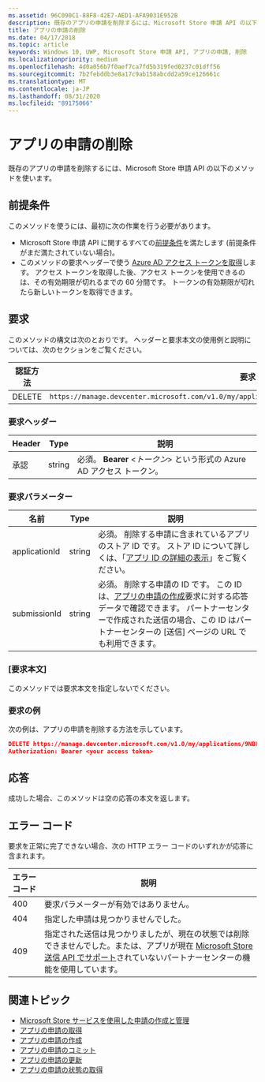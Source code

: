 ```yaml
---
ms.assetid: 96C090C1-88F8-42E7-AED1-AFA9031E952B
description: 既存のアプリの申請を削除するには、Microsoft Store 申請 API の以下のメソッドを使います。
title: アプリの申請の削除
ms.date: 04/17/2018
ms.topic: article
keywords: Windows 10, UWP, Microsoft Store 申請 API, アプリの申請, 削除
ms.localizationpriority: medium
ms.openlocfilehash: 4d0a056b7f0aef7ca7fd5b319fed0237c01dff56
ms.sourcegitcommit: 7b2febddb3e8a17c9ab158abcdd2a59ce126661c
ms.translationtype: MT
ms.contentlocale: ja-JP
ms.lasthandoff: 08/31/2020
ms.locfileid: "89175066"
---
```

# <a name="delete-an-app-submission"></a>アプリの申請の削除

既存のアプリの申請を削除するには、Microsoft Store 申請 API の以下のメソッドを使います。

## <a name="prerequisites"></a>前提条件

このメソッドを使うには、最初に次の作業を行う必要があります。

* Microsoft Store 申請 API に関するすべての[前提条件](create-and-manage-submissions-using-windows-store-services.md#prerequisites)を満たします (前提条件がまだ満たされていない場合)。
* このメソッドの要求ヘッダーで使う [Azure AD アクセス トークンを取得](create-and-manage-submissions-using-windows-store-services.md#obtain-an-azure-ad-access-token)します。 アクセス トークンを取得した後、アクセス トークンを使用できるのは、その有効期限が切れるまでの 60 分間です。 トークンの有効期限が切れたら新しいトークンを取得できます。

## <a name="request"></a>要求

このメソッドの構文は次のとおりです。 ヘッダーと要求本文の使用例と説明については、次のセクションをご覧ください。

| 認証方法 | 要求 URI                                                      |
|--------|------------------------------------------------------------------|
| DELETE    | `https://manage.devcenter.microsoft.com/v1.0/my/applications/{applicationId}/submissions/{submissionId}` |


### <a name="request-header"></a>要求ヘッダー

| Header        | Type   | 説明                                                                 |
|---------------|--------|-----------------------------------------------------------------------------|
| 承認 | string | 必須。 **Bearer** &lt;*トークン*&gt; という形式の Azure AD アクセス トークン。 |


### <a name="request-parameters"></a>要求パラメーター

| 名前        | Type   | 説明                                                                 |
|---------------|--------|-----------------------------------------------------------------------------|
| applicationId | string | 必須。 削除する申請に含まれているアプリのストア ID です。 ストア ID について詳しくは、「[アプリ ID の詳細の表示](../publish/view-app-identity-details.md)」をご覧ください。  |
| submissionId | string | 必須。 削除する申請の ID です。 この ID は、[アプリの申請の作成](create-an-app-submission.md)要求に対する応答データで確認できます。 パートナーセンターで作成された送信の場合、この ID はパートナーセンターの [送信] ページの URL でも利用できます。  |


### <a name="request-body"></a>[要求本文]

このメソッドでは要求本文を指定しないでください。


### <a name="request-example"></a>要求の例

次の例は、アプリの申請を削除する方法を示しています。

```json
DELETE https://manage.devcenter.microsoft.com/v1.0/my/applications/9NBLGGH4R315/submissions/1152921504621243610 HTTP/1.1
Authorization: Bearer <your access token>
```

## <a name="response"></a>応答

成功した場合、このメソッドは空の応答の本文を返します。

## <a name="error-codes"></a>エラー コード

要求を正常に完了できない場合、次の HTTP エラー コードのいずれかが応答に含まれます。

| エラー コード |  説明   |
|--------|------------------|
| 400  | 要求パラメーターが有効ではありません。 |
| 404  | 指定した申請は見つかりませんでした。 |
| 409  | 指定された送信は見つかりましたが、現在の状態では削除できませんでした。または、アプリが現在 [Microsoft Store 送信 API でサポート](create-and-manage-submissions-using-windows-store-services.md#not_supported)されていないパートナーセンターの機能を使用しています。 |


## <a name="related-topics"></a>関連トピック

* [Microsoft Store サービスを使用した申請の作成と管理](create-and-manage-submissions-using-windows-store-services.md)
* [アプリの申請の取得](get-an-app-submission.md)
* [アプリの申請の作成](create-an-app-submission.md)
* [アプリの申請のコミット](commit-an-app-submission.md)
* [アプリの申請の更新](update-an-app-submission.md)
* [アプリの申請の状態の取得](get-status-for-an-app-submission.md)